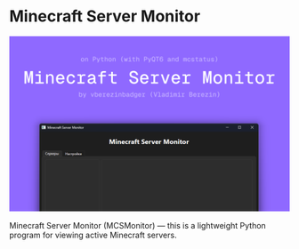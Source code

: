 # Minecraft Server Monitor

![Splash](https://github.com/vberezinbadger/mcsmonitor/blob/8e3c46f51ecd6234f8235f98830c58f176da66e4/assets/splash.png)

Minecraft Server Monitor (MCSMonitor) — this is a lightweight Python program for viewing active Minecraft servers.
